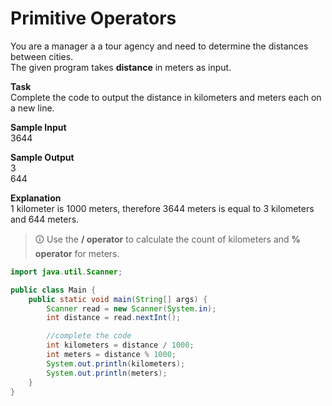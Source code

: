 # Primitive Operators

  
  
You are a manager a a tour agency and need to determine the distances between cities.  
The given program takes **distance** in meters as input.  
  
**Task**  
Complete the code to output the distance in kilometers and meters each on a new line.  
  
**Sample Input**  
3644  
  
**Sample Output**  
3  
644  
  
**Explanation**  
1 kilometer is 1000 meters, therefore 3644 meters is equal to 3 kilometers and 644 meters.  

>🛈 Use the **/ operator** to calculate the count of kilometers and **% operator** for meters.

```java
import java.util.Scanner;

public class Main {
	public static void main(String[] args) {
		Scanner read = new Scanner(System.in);
		int distance = read.nextInt();

		//complete the code
		int kilometers = distance / 1000;
		int meters = distance % 1000;
		System.out.println(kilometers);
		System.out.println(meters);
	}
}
```